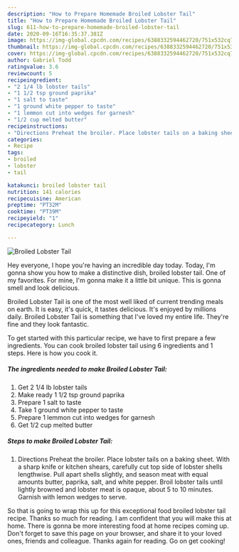 ```yaml
---
description: "How to Prepare Homemade Broiled Lobster Tail"
title: "How to Prepare Homemade Broiled Lobster Tail"
slug: 611-how-to-prepare-homemade-broiled-lobster-tail
date: 2020-09-16T16:35:37.381Z
image: https://img-global.cpcdn.com/recipes/6388332594462720/751x532cq70/broiled-lobster-tail-recipe-main-photo.jpg
thumbnail: https://img-global.cpcdn.com/recipes/6388332594462720/751x532cq70/broiled-lobster-tail-recipe-main-photo.jpg
cover: https://img-global.cpcdn.com/recipes/6388332594462720/751x532cq70/broiled-lobster-tail-recipe-main-photo.jpg
author: Gabriel Todd
ratingvalue: 3.6
reviewcount: 5
recipeingredient:
- "2 1/4 lb lobster tails"
- "1 1/2 tsp ground paprika"
- "1 salt to taste"
- "1 ground white pepper to taste"
- "1 lemmon cut into wedges for garnesh"
- "1/2 cup melted butter"
recipeinstructions:
- "Directions Preheat the broiler. Place lobster tails on a baking sheet. With a sharp knife or kitchen shears, carefully cut top side of lobster shells lengthwise. Pull apart shells slightly, and season meat with equal amounts butter, paprika, salt, and white pepper. Broil lobster tails until lightly browned and lobster meat is opaque, about 5 to 10 minutes. Garnish with lemon wedges to serve."
categories:
- Recipe
tags:
- broiled
- lobster
- tail

katakunci: broiled lobster tail 
nutrition: 141 calories
recipecuisine: American
preptime: "PT32M"
cooktime: "PT39M"
recipeyield: "1"
recipecategory: Lunch

---
```



![Broiled Lobster Tail](https://img-global.cpcdn.com/recipes/6388332594462720/751x532cq70/broiled-lobster-tail-recipe-main-photo.jpg)

Hey everyone, I hope you're having an incredible day today. Today, I'm gonna show you how to make a distinctive dish, broiled lobster tail. One of my favorites. For mine, I'm gonna make it a little bit unique. This is gonna smell and look delicious.

Broiled Lobster Tail is one of the most well liked of current trending meals on earth. It is easy, it's quick, it tastes delicious. It's enjoyed by millions daily. Broiled Lobster Tail is something that I've loved my entire life. They're fine and they look fantastic.




To get started with this particular recipe, we have to first prepare a few ingredients. You can cook broiled lobster tail using 6 ingredients and 1 steps. Here is how you cook it.

<!--inarticleads1-->

##### The ingredients needed to make Broiled Lobster Tail:

1. Get 2 1/4 lb lobster tails
1. Make ready 1 1/2 tsp ground paprika
1. Prepare 1 salt to taste
1. Take 1 ground white pepper to taste
1. Prepare 1 lemmon cut into wedges for garnesh
1. Get 1/2 cup melted butter




<!--inarticleads2-->

##### Steps to make Broiled Lobster Tail:

1. Directions Preheat the broiler. Place lobster tails on a baking sheet. With a sharp knife or kitchen shears, carefully cut top side of lobster shells lengthwise. Pull apart shells slightly, and season meat with equal amounts butter, paprika, salt, and white pepper. Broil lobster tails until lightly browned and lobster meat is opaque, about 5 to 10 minutes. Garnish with lemon wedges to serve.




So that is going to wrap this up for this exceptional food broiled lobster tail recipe. Thanks so much for reading. I am confident that you will make this at home. There is gonna be more interesting food at home recipes coming up. Don't forget to save this page on your browser, and share it to your loved ones, friends and colleague. Thanks again for reading. Go on get cooking!
